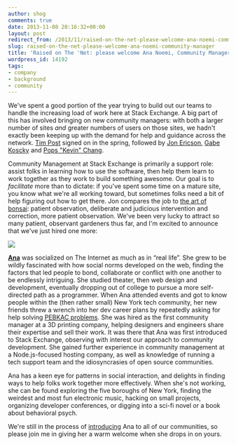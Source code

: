 ```yaml
---
author: shog
comments: true
date: 2013-11-08 20:16:32+00:00
layout: post
redirect_from: /2013/11/raised-on-the-net-please-welcome-ana-noemi-community-manager
slug: raised-on-the-net-please-welcome-ana-noemi-community-manager
title: 'Raised on The ꞌNet: please welcome Ana Noemi, Community Manager'
wordpress_id: 14192
tags:
- company
- background
- community
---
```


We've spent a good portion of the year trying to build out our teams to handle the increasing load of work here at Stack Exchange. A big part of this has involved bringing on new community managers: with both a larger number of sites *and* greater numbers of users on those sites, we hadn't exactly been keeping up with the demand for help and guidance across the network. [Tim Post](http://blog.stackoverflow.com/2013/05/welcome-tim-post-our-latest-community-manager/) signed on in the spring, followed by [Jon Ericson](http://blog.stackoverflow.com/2013/08/please-welcome-jon-ericson-community-manager/), [Gabe Koscky](http://blog.stackoverflow.com/2013/08/introducing-gabe-the-smiling-community-manager/) and [Pops "Kevin" Chang](http://blog.stackoverflow.com/2013/09/community-management-by-popular-demand-kevin-chang-joins-the-team/). 

Community Management at Stack Exchange is primarily a support role: assist folks in learning how to use the software, then help them learn to work together as they work to build something awesome. Our goal is to _facilitate_ more than to dictate: if you've spent some time on a mature site, you know what we're all working toward, but sometimes folks need a bit of help figuring out how to get there. Jon compares the job to [the art of bonsai](http://en.wikipedia.org/wiki/Bonsai): patient observation, deliberate and judicious intervention and correction, more patient observation. We've been very lucky to attract so many patient, observant gardeners thus far, and I'm excited to announce that we've just hired one more:

[![](https://i.stack.imgur.com/aEJYem.png)](http://meta.stackexchange.com/users/238110/ana)

**[Ana](http://meta.stackexchange.com/users/238110/ana)** was socialized on The Internet as much as in “real life”. She grew to be wildly fascinated with how social norms developed on the web, finding the factors that led people to bond, collaborate or conflict with one another to be endlessly intriguing. She studied theater, then web design and development, eventually dropping out of college to pursue a more self-directed path as a programmer. When Ana attended events and got to know people within the (then rather small) New York tech community, her new friends threw a wrench into her dev career plans by repeatedly asking for help solving [PEBKAC problems](https://en.wikipedia.org/wiki/User_error#Acronyms_and_other_names). She was hired as the first community manager at a 3D printing company, helping designers and engineers share their expertise and sell their work. It was there that Ana was first introduced to Stack Exchange, observing with interest our approach to community development. She gained further experience in community management at a Node.js-focused hosting company, as well as knowledge of running a tech support team and the idiosyncrasies of open source communities.

Ana has a keen eye for patterns in social interaction, and delights in finding ways to help folks work together more effectively. When she's not working, she can be found exploring the five boroughs of New York, finding the weirdest and most fun electronic music, hacking on small projects, organizing developer conferences, or digging into a sci-fi novel or a book about behavioral psych.

We're still in the process of [introducing](http://www.youtube.com/watch?v=6Y2nPHYpmXc) Ana to all of our communities, so please join me in giving her a warm welcome when she drops in on yours.
